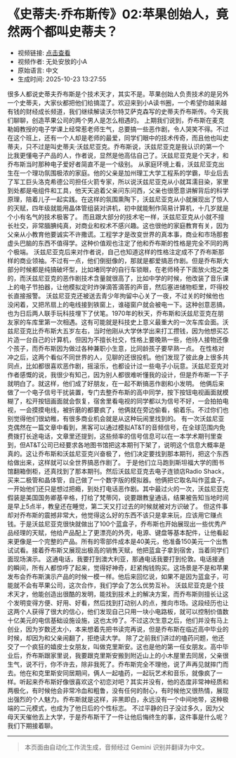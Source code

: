 # 《史蒂夫·乔布斯传》02:苹果创始人，竟然两个都叫史蒂夫？

- 视频链接: [点击查看](https://www.bilibili.com/video/BV1HpHWz3EFV)
- 视频作者: 无处安放的小A
- 原始语言: 中文
- 生成时间: 2025-10-23 13:27:55

很多人都说史蒂夫乔布斯是个技术天才，其实不是。苹果创始人负责技术的是另外一个史蒂夫，大家伙都把他们给搞混了。欢迎来到小A读书圈，一个希望你越来越有钱的财经成长频道，我们继续解读沃尔特艾萨克森写的史蒂夫乔布斯传。今天我们聊聊，创造苹果公司的两个男人是怎么相遇的。
上期我们说到，乔布斯在麦克勒姆教授的电子学课上经常惹老师生气，总要搞一些恶作剧，令人哭笑不得。不过在这个班上，还有一个人却是老师的最爱，同学们眼中的技术传奇，而且他也叫史蒂夫，只不过是叫史蒂夫·沃兹尼亚克。乔布斯说，沃兹尼亚克是我认识的第一个比我更懂电子产品的人，作者说，显然是他高估自己了。沃兹尼亚克是个天才，和乔布斯当时那种电子爱好者简直不是一个级别。
从家庭环境上看，沃兹尼亚克出生在一个理功氛围极浓的家庭。他的父亲是加州理工大学工程系的学霸，毕业后去了军工巨头洛克希德公司担任火箭专家，所以说沃兹尼亚克从小就耳濡目染，家里到处都是电组件和工具，他天天追着父亲问东问西，父亲也很愿意讲解背后的科学原理，陪着儿子一起实践。在这样的氛围熏陶下，沃兹尼亚克从小就展现出了惊人的天赋，四年级就能用晶体管组装对讲机，初中就能制作简易计算机，十几岁就是个小有名气的技术极客了。
而且跟大部分的技术宅一样，沃兹尼亚克从小就不擅长社交，非常腼腆纯真，对商业和权术不感兴趣。这也很他的家庭教育有关，因为父亲从小教育他要诚实不许撒谎。工程学才是改变世界的真本事，商业和市场那套虚头巴脑的东西不值得学。这种价值观也注定了他和乔布斯的性格是完全不同的两个极端。
沃兹尼亚克后来对作者说，自己也知道这样的性格注定成不了乔布斯那样的商业领袖。不过有一点，他们倒挺像的，那就是都爱搞恶作剧。但是乔布斯大部分时候都是纯搞破坏型，比如堵同学的自行车锁眼，在老师椅子下面放火炮之类的，而沃兹尼亚克的恶作剧技术含量就很高了，比如中学的时候，他改装了音乐课上的电子节拍器，让他模拟定时炸弹滴答滴答的声音，然后塞进储物柜里，吓得校长直接报警。
沃兹尼亚克还被送去青少年拘留中心关了一夜，不过关的时候他也没闲着，又把吊扇上的电线接到铁窗上，谁碰窗户就会被电一下。这种创意恶搞，也为日后两人联手玩科技埋下了伏笔。1970年的秋天，乔布斯和沃兹尼亚克在朋友家的车库里第一次相遇。这有可能就是科技史上意义最重大的一次车库会面。沃兹尼亚克比乔布斯大五岁左右，当时他刚从大学休学出来打工攒钱，因为他想买芯片造一台自己的计算机，但因为不擅长社交，性格上要晚熟一些，他待人接物还像个孩子，而乔布斯因为做过各种兼职小生意，比同龄孩子要早熟一点。
在性格对冲之后，这两个看似不同世界的人，见聊的还很投机。他们发现了彼此身上很多共同点，比如都很喜欢恶作剧，摇滚乐，也都设计过一些电子小玩意。沃兹尼亚克对作者感慨的说，我很少有知己，因为别人都很难听懂我的设计，但是乔布斯一下子就明白了。就这样，他们成了好朋友，在一起不断搞恶作剧和小发明。
他俩后来做了一个电子信号干扰装置，专门去整乔布斯的高中同学，按下按钮电视画面就模糊了，松开按钮画面就会恢复，宿舍里看电视的同学都以为信号不好，一会拍拍电视，一会摸摸电线，被折磨的都要疯了，他俩就在旁边偷看，偷着乐。不过你们也别觉得他们很幼稚，有很多商业机会就是从这种玩闹里找到的。
有一次沃兹尼亚克偶然在一篇文章中看到，黑客可以通过模拟AT&T的音频信号，在全球范围内免费拨打长途电话，文章里还提到，这些频率的信号信息可以在一本学术期刊里查到，但AT&T公司已经要求各地图书馆把这本期刊下架了，说明这个信息大概率是真的。这让乔布斯和沃兹尼亚克兴奋极了，他们决定要找到那本期刊，把这个东西给做出来，这样就可以全世界搞恶作剧了。
于是他们立马跑到斯坦福大学的图书馆翻箱倒柜，还真找到了那本期刊。然后沃兹尼亚克去电子连锁店Radio Shack，买来二极管和晶体管，自己做了一个数字版的模拟器。他俩把它取名叫作蓝盒子。一开始他们还只是想过把瘾，到处打电话恶作剧。其中最过火的一次，沃兹尼亚克假装是美国国务卿基辛格，打给了梵蒂冈，说要跟教皇通话，结果被告知当地时间是早上5点半，教皇还在睡觉，第二天又打过去的时候就被对方识破了。
但这件事却对乔布斯的震撼非常大，他觉得这么好的东西不该只是拿来玩，应该用它赚点钱。于是沃兹尼亚克很快就做出了100个蓝盒子，乔布斯也开始展现出一些优秀产品经理的天赋，他给产品配上了更漂亮的外壳，电源、键盘等基本配件，让他看起来更像是一个完整的产品。所有的零部件成本是40美元，他准备150美元一个出售试试看。接着乔布斯又展现出极高的销售天赋，他把蓝盒子拿到宿舍，当着同学们面现场演示。
这通电话，我要打到澳大利亚，那通电话我要打到伦敦。电话接通的瞬间，所有人都惊呼了起来，觉得好神奇，赶紧掏钱购买。这场景是不是和苹果发布会乔布斯演示产品的时候一模一样。他后来回忆说，如果不是因为蓝盒子，可能就不会有苹果公司，这次合作，我们学会了怎么优势互补。
沃兹尼亚克是个技术天才，他能创造出很酷的发明，能找到技术上的解决方案，而乔布斯则擅长让这个发明变得方便、好用、好看，然后找到打动别人的点，推向市场。这段经历也让这两个人获得了很大的信心，他们发现自己只用一块小电路板，就可以控制价值数十亿美元的电信基础设施设施，这也太帅了。不过这次生意之后，他们并没有马上创业，因为岁数还太小，本来想着先把书读完再说，但是乔布斯在临近高中毕业的时候，却因为和父亲闹翻了，拒绝读大学。
除了之前我们讲过的嗑药问题，他还交了一个疯狂的嬉皮士女朋友，叫做克里斯安。这也是他的第一任女朋友。高中毕业后，乔布斯跟家里说，我要跟克里斯安搬到附近山上的小木屋里去同居，父亲很生气，说不行，你不许去，除非我死了。乔布斯完全不理他，说了声再见就摔门而去。他在和克里斯安同居期间，俩人一起嗑药，一起玩艺术和音乐，就像疯了一样。听起来乔布斯好像很喜欢这个初恋对吧？其实并没有，他的态度非常神经质和两极化，有时候他会非常冷血和粗鲁，没有任何的耐心，有时候他又很热情，展现出强烈的个人魅力。乔布斯就是这样，非黑即白，永远没有一个中间地带，这种极端的二元模式，也成为了他日后的个性标志。
不过平静的日子没过多久，因为父母天天催他去上大学，于是乔布斯干了一件让他后悔终生的事，这件事是什么呢？我们下期接着聊。

---

> 本页面由自动化工作流生成，音频经过 Gemini 识别并翻译为中文。
